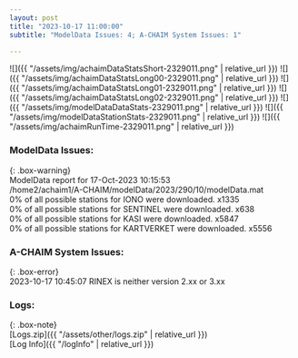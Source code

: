 ```yaml
---
layout: post
title: "2023-10-17 11:00:00"
subtitle: "ModelData Issues: 4; A-CHAIM System Issues: 1"

---
```


![]({{ "/assets/img/achaimDataStatsShort-2329011.png" | relative_url }})
![]({{ "/assets/img/achaimDataStatsLong00-2329011.png" | relative_url }})
![]({{ "/assets/img/achaimDataStatsLong01-2329011.png" | relative_url }})
![]({{ "/assets/img/achaimDataStatsLong02-2329011.png" | relative_url }})
![]({{ "/assets/img/modelDataDataStats-2329011.png" | relative_url }})
![]({{ "/assets/img/modelDataStationStats-2329011.png" | relative_url }})
![]({{ "/assets/img/achaimRunTime-2329011.png" | relative_url }})


### ModelData Issues:  
  
{: .box-warning}  
 ModelData report for 17-Oct-2023 10:15:53   
 /home2/achaim1/A-CHAIM/modelData/2023/290/10/modelData.mat   
 0% of all possible stations for IONO were downloaded. x1335   
 0% of all possible stations for SENTINEL were downloaded. x638   
 0% of all possible stations for KASI were downloaded. x5847   
 0% of all possible stations for KARTVERKET were downloaded. x5556   
  
### A-CHAIM System Issues:  
  
{: .box-error}  
2023-10-17 10:45:07 RINEX is neither version 2.xx or 3.xx  

### Logs:  
  
{: .box-note}  
[Logs.zip]({{ "/assets/other/logs.zip" | relative_url }})  
[Log Info]({{ "/logInfo" | relative_url }})  
